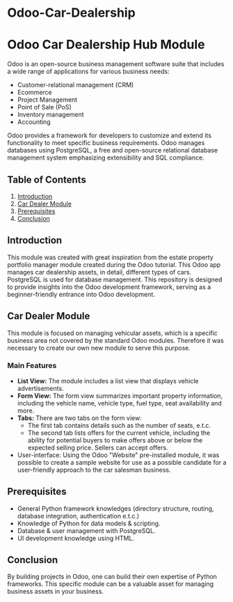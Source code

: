 # Odoo-Car-Dealership
# Odoo Car Dealership Hub Module
Odoo is an open-source business management software suite that includes a wide range of applications for various business needs:
- Customer-relational management (CRM)
- Ecommerce
- Project Management
- Point of Sale (PoS)
- Inventory management 
- Accounting

Odoo provides a framework for developers to customize and extend its functionality to meet specific business requirements. Odoo manages databases using PostgreSQL, a free and open-source relational database management system emphasizing extensibility and SQL compliance.

## Table of Contents
1. [Introduction](#introduction)
2. [Car Dealer Module](#car-dealer-module)
3. [Prerequisites](#prerequisites)
4. [Conclusion](#conclusion)

## Introduction
This module was created with great inspiration from the estate property portfolio manager module created during the Odoo tutorial. This Odoo app manages car dealership assets, in detail, different types of cars. PostgreSQL is used for database management. This repository is designed to provide insights into the Odoo development framework, serving as a beginner-friendly entrance into Odoo development.

## Car Dealer Module
This module is focused on managing vehicular assets, which is a specific business area not covered by the standard Odoo modules. Therefore it was necessary to create our own new module to serve this purpose.

### Main Features
- **List View:** The module includes a list view that displays vehicle advertisements.
- **Form View:** The form view summarizes important property information, including the vehicle name, vehicle type, fuel type, seat availability and more.
- **Tabs:** There are two tabs on the form view:
  - The first tab contains details such as the number of seats, e.t.c.
  - The second tab lists offers for the current vehicle, including the ability for potential buyers to make offers above or below the expected selling price. Sellers can accept offers.
- User-interface: Using the Odoo "Website" pre-installed module, it was possible to create a sample website for use as a possible candidate for a user-friendly approach to the car salesman business.

## Prerequisites

- General Python framework knowledges (directory structure, routing, database integration, authentication e.t.c.) 
- Knowledge of Python for data models & scripting.
- Database & user management with PostgreSQL.
- UI development knowledge using HTML.

## Conclusion
By building projects in Odoo, one can build their own expertise of Python frameworks. This specific module can be a valuable asset for managing business assets in your business.
